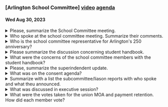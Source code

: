 ### [Arlington School Committee] [video](https://www.youtube.com/watch?v=GeTsYPCoSIc) [agenda](https://arlington.novusagenda.com/agendapublic/MeetingView.aspx?MeetingID=1897&MinutesMeetingID=-1&doctype=Agenda)
#### Wed Aug 30, 2023

<details><summary>Please, summarize the School Committee meeting.</summary>

> The School Committee meeting discussed and approved revisions to the high school and elementary school handbooks. The high school handbook changes included adjustments to bullying policies, discipline regulations, and Title IX procedures. The elementary school handbook underwent a significant overhaul, including updates to the dress code language and homework policy. The committee also approved a side letter of agreement between the Arlington Public Schools and the Arlington Education Association for an incentive for hiring and retention of Unit D professionals. Another side letter of agreement was approved pertaining to special education, social workers, and school counselors at the Otteson Middle School. The superintendent also gave an update on the successful opening day of the school year.
</details><details><summary>Who spoke at the school committee meeting.  Summarize their comments.</summary>

> The following individuals spoke at the school committee meeting:

1. Mr. Cardin: He seconded a motion and participated in the voting process. He also discussed the budget meeting that took place a week or two prior, mentioning a budget amendment that would need to go before a special time meeting in October.

2. Mr. Schlickman: He voted on various motions and provided an update on the Policy and Procedure subcommittee. He detailed the various policies they had reviewed and the changes made.

3. Ms. Exton: She voted on the motions and reported that she had nothing to report for community relations.

4. Ms. Gibleson: She voted on the motions and asked Dr. Homan about the consistency of homework policies across the school system.

5. Ms. Morgan: She voted on the motions and provided an update on the Curriculum, Instruction, Accountability subcommittee. She mentioned upcoming discussions about special education programs and other topics.

6. Mr. Phillman: He voted on the motions and provided an update on the Facilities Committee. He also seconded a motion to go into executive session.

7. Dr. Homan: She led the discussion on the revised student handbooks, explaining the changes made and answering questions from the committee members.

8. Ms. Keyes: She thanked the committee on behalf of the Arlington Education Association for approving the side letter of agreement for teaching assistants and building substitutes.

9. Ms. Elmer: She was present but did not speak.

10. Mr. Hainer: He thanked the committee for appointing him to the 250th anniversary committee and promised to keep them informed.

11. Ms. Diggins: She was present but did not speak.
</details><details><summary>Who is the school committee representative for Arlington's 250 anniversary?</summary>

> The school committee representative for Arlington's 250th anniversary is Bill Hainer.
</details><details><summary>Please summarize the discussion concerning student handbook.</summary>

> The discussion concerning the student handbooks revolved around several key points. There was a question about the homework policy in the elementary school handbook, as some members thought there was no homework for lower grades. However, it was clarified that there is no consistent practice across the system. There was also a question about the dress code, specifically about how the policy would handle a situation where a student chose to express themselves by wearing very little clothing. The superintendent clarified that such a situation would fall under the category of maintaining an environment that is healthy and free from substantial disruption or harassment. There was also a discussion about the requirement for a doctor's note to excuse absences in the high school handbook, with one member stating they would abstain from approving the handbook due to this requirement. The superintendent agreed to revisit this issue.
</details><details><summary>What were the concerns of the school committee members with the student handbook?</summary>

> The school committee members had concerns about the homework policy mentioned in the elementary school handbook. They discussed that there was an impression that lower grades were not assigned homework, but the handbook suggested a 10-minute per grade homework guideline. The committee also discussed the need for consistency across the system in terms of homework practices. There were also concerns about the requirement for a doctor's note for absences in the high school handbook, especially in light of the ongoing pandemic. The committee also discussed the need for clarity in the dress code policy, specifically in situations where students may not be wearing enough clothing for appropriate social conduct.
</details><details><summary>Please, summarize the superindendent update.</summary>

> The superintendent update was given by Dr. Holman. She mentioned that she didn't have her superintendent update slides ready for the year yet and hadn't pulled enrollments for the day. However, she shared that they had their opening day which was a lot of fun. They introduced the new cabinet team and answered some questions submitted by staff. They also had a student panel and some speeches from Mr. Schlickman, Ms. Keyes and Mr. DiLoretto. She mentioned that it was a great start to the school year and she was grateful to be in Arlington.
</details><details><summary>What was on the consent agenda?</summary>

> The text does not provide information on what was on the consent agenda.
</details><details><summary>Summarize with a list the subcommittee/liason reports with who spoke and what theu announced.</summary>

> 1. Budget: Mr. Cardin reported that the budget met last week and discussed updates, including a potential budget amendment for an additional $400,000 for the schools if the override passes. 
2. Community Relations: Ms. Exton reported no updates.
3. Curriculum, Instruction, Accountability: Ms. Morgan announced an upcoming meeting to discuss special education programs, the outcomes report, and XBlock at AHS. 
4. Facilities: Mr. Thielman announced that the Facilities Committee will meet to discuss the school department's request of the capital plan.
5. Policy and Procedure: Mr. Schlickman reported on a meeting held on July 24th where they considered various policy changes and revisions. 
6. High School Building Committee: Mr. Thielman announced a meeting on September 5th and shared that the turnover date for Phase 2 has been moved to October 30th.
</details><details><summary>What was discussed in executive session?</summary>

> The text does not provide specific details about what was discussed in the executive session.
</details><details><summary>What were the votes taken for the union MOA and payment retention.  How did each member vote?</summary>

> The Arlington School Committee unanimously approved the side letter of agreement between the Arlington School Committee and the AEA Unit D, as well as the side letter of agreement between the Arlington Public Schools and the AEA pertaining to special education, social workers and school counselors at the Otteson Middle School. The roll call votes for both motions were as follows: Mr. Schlickman - Yes, Ms. Exton - Yes, Ms. Gittleson - Yes, Mr. Cardin - Yes, Ms. Morgan - Yes, Mr. Thillman - Yes, and the Chair also voted yes.
</details>